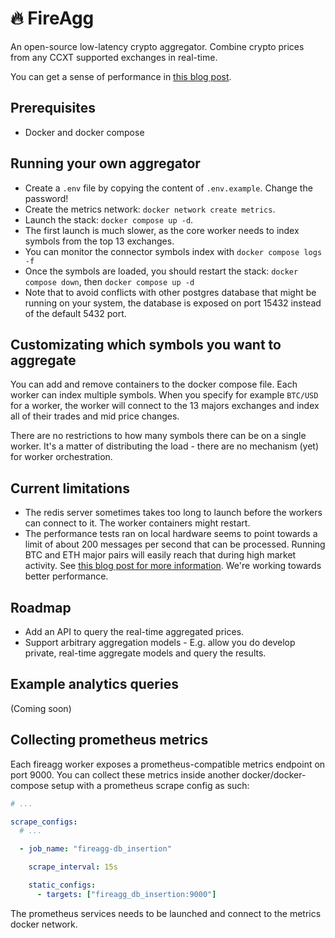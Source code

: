 # 🔥 FireAgg

An open-source low-latency crypto aggregator. Combine crypto prices from any CCXT
supported exchanges in real-time.

You can get a sense of performance in [this blog
post](https://www.dataroc.ca/blog/how-crypto-exchanges-perform-under-load).

## Prerequisites

- Docker and docker compose

## Running your own aggregator

- Create a `.env` file by copying the content of `.env.example`. Change the password!
- Create the metrics network: `docker network create metrics`.
- Launch the stack: `docker compose up -d`.
- The first launch is much slower, as the core worker needs to index symbols from the
  top 13 exchanges.
- You can monitor the connector symbols index with `docker compose logs -f`
- Once the symbols are loaded, you should restart the stack: `docker compose down`, then
  `docker compose up -d`
- Note that to avoid conflicts with other postgres database that might be running on
  your system, the database is exposed on port 15432 instead of the default 5432 port.

## Customizating which symbols you want to aggregate

You can add and remove containers to the docker compose file. Each worker can index
multiple symbols. When you specify for example `BTC/USD` for a worker, the worker will
connect to the 13 majors exchanges and index all of their trades and mid price changes.

There are no restrictions to how many symbols there can be on a single worker. It's a
matter of distributing the load - there are no mechanism (yet) for worker orchestration.

## Current limitations

- The redis server sometimes takes too long to launch before the workers can connect to
  it. The worker containers might restart.
- The performance tests ran on local hardware seems to point towards a limit of about
  200 messages per second that can be processed. Running BTC and ETH major pairs will
  easily reach that during high market activity. See [this blog post for more
  information](https://www.dataroc.ca/blog/how-crypto-exchanges-perform-under-load).
  We're working towards better performance.

## Roadmap

- Add an API to query the real-time aggregated prices.
- Support arbitrary aggregation models - E.g. allow you do develop private, real-time
  aggregate models and query the results.

## Example analytics queries

(Coming soon)

## Collecting prometheus metrics

Each fireagg worker exposes a prometheus-compatible metrics endpoint on port 9000. You
can collect these metrics inside another docker/docker-compose setup with a prometheus
scrape config as such:

```yml
# ...

scrape_configs:
  # ...

  - job_name: "fireagg-db_insertion"

    scrape_interval: 15s

    static_configs:
      - targets: ["fireagg_db_insertion:9000"]
```

The prometheus services needs to be launched and connect to the metrics docker network.
